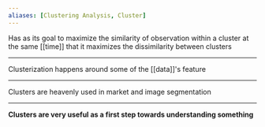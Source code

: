 ```yaml
---
aliases: [Clustering Analysis, Cluster]
---
```


Has as its goal to maximize the similarity of observation within a cluster at the same [[time]] that it maximizes the dissimilarity between clusters

---

Clusterization happens around some of the [[data]]'s feature

---

Clusters are heavenly used in market and image segmentation

---

**Clusters are very useful as a first step towards understanding something**